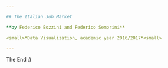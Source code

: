 ```yaml
---

## The Italian Job Market

**by Federico Bozzini and Federico Semprini**

<small>*Data Visualization, academic year 2016/2017*<small>

---
```


The End :)